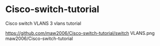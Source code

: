 # Cisco-switch-tutorial
Cisco switch VLANS 3 vlans tutorial 

https://github.com/maw2006/Cisco-switch-tutorial/switch VLANS.png 
maw2006/Cisco-switch-tutorial
